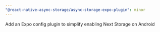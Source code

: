 ```yaml
---
"@react-native-async-storage/async-storage-expo-plugin": minor
---
```


Add an Expo config plugin to simplify enabling Next Storage on Android

